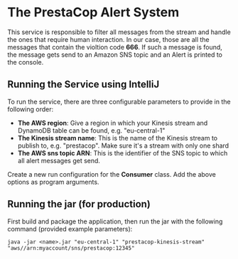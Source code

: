 # The PrestaCop Alert System
This service is responsible to filter all messages from the stream and handle the ones that require human interaction. In our case, those are all the messages that contain the violtion code **666**. If such a message is found, the message gets send to an Amazon SNS topic and an Alert is printed to the console.

## Running the Service using IntelliJ
To run the service, there are three configurable parameters to provide in the following order:
- **The AWS region**: Give a region in which your Kinesis stream and DynamoDB table can be found, e.g. "eu-central-1"
- **The Kinesis stream name**: This is the name of the Kinesis stream to publish to, e.g. "prestacop". Make sure it's a stream with only one shard
- **The AWS sns topic ARN**: This is the identifier of the SNS topic to which all alert messages get send.

Create a new run configuration for the **Consumer** class. Add the above options as program arguments.

## Running the jar (for production)
First build and package the application, then run the jar with the following command (provided example parameters):
```
java -jar <name>.jar "eu-central-1" "prestacop-kinesis-stream" "aws//arn:myaccount/sns/prestacop:12345"
```
